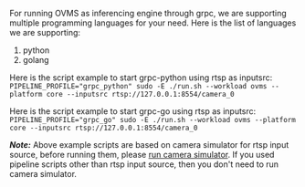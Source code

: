 For running OVMS as inferencing engine through grpc, we are supporting multiple programming languages for your need. Here is the list of languages we are supporting:

1. python
2. golang

Here is the script example to start grpc-python using rtsp as inputsrc:
`PIPELINE_PROFILE="grpc_python" sudo -E ./run.sh --workload ovms --platform core --inputsrc rtsp://127.0.0.1:8554/camera_0`

Here is the script example to start grpc-go using rtsp as inputsrc:
`PIPELINE_PROFILE="grpc_go" sudo -E ./run.sh --workload ovms --platform core --inputsrc rtsp://127.0.0.1:8554/camera_0`


**_Note:_**  Above example scripts are based on camera simulator for rtsp input source, before running them, please [run camera simulator](../run_camera_simulator.md). If you used pipeline scripts other than rtsp input source, then you don't need to run camera simulator.

